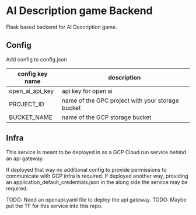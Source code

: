 # AI Description game Backend

Flask based backend for AI Description game.

## Config

Add config to config.json

|  config key name | description |
|----------------- | ----------------------|
|  open_ai_api_key |  api key for open ai  |
|  PROJECT_ID      | name of the GPC project with your storage bucket
|  BUCKET_NAME     | name of the GCP storage bucket

## Infra

This service is meant to be deployed in as a GCP Cloud run service behind an api gateway. 

If deployed that way no additional config to 
provide permissions to communicate with GCP infra is required. If deployed another way, providing an 
application_default_credentials.json in the along side the service may be required.

TODO: Need an openapi.yaml file to deploy the api gateway.
TODO: Maybe put the TF for this service into this repo.
